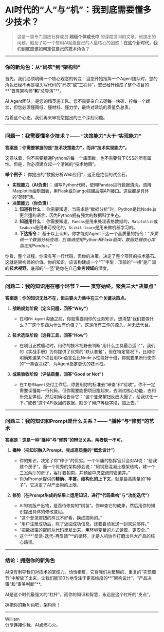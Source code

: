 # AI时代的“人”与“机”：我到底需要懂多少技术？

> 这是一篇专门回应社群成员 **超级个体成长中** 的深度提问的文章。他提出的问题，触及了每一个想用AI赋能自己的人最核心的困惑：**在这个新时代，我们到底应该如何定位自己的技术角色？**

---

### **你的新角色：从“码农”到“架构师”**

首先，我们必须明确一个核心观念的转变：当您开始指挥一个Agent团队时，您的角色已经不再是埋头写代码的“码农”或“工程师”，您已经升维成了整个项目的**“首席架构师”**和**“总导演”**。

AI Agent团队，是您的精英施工队。您不需要亲自去砌每一块砖、拧每一个螺丝，但您必须懂图纸、懂材料、懂力学，最终对建筑的质量负总责。

抱着这个心态，我们再来审视您提出的三个深刻问题。

---

### **问题一：我需要懂多少技术？—— “决策能力”大于“实现能力”**

**答案是：你需要掌握的是“技术决策能力”，而非“技术实现能力”。**

这意味着，你不需要精通Python的每一个库函数，也不需要背下CSS的所有属性。但是，你必须建立起一个清晰的“技术地图”。

**举个例子：**
你提出的“数据分析Web应用”，这正是绝佳的试金石。

*   **实现能力（AI负责）：** 编写Python代码，使用Pandas进行数据清洗，调用Matplotlib绘制图表，用Flask或Django搭建后端API接口。这些都是具体的“砌砖”活。
*   **决策能力（你负责）：**
    1.  **知道有什么：** 你需要知道，当需求是“数据分析”时，Python是比Node.js更合适的语言，因为Python拥有强大的数据科学生态。
    2.  **知道用什么：** 你需要知道，`Pandas`是用来处理表格数据的，`Matplotlib`或`Seaborn`是用来可视化的，`Scikit-learn`是用来做机器学习的。
    3.  **下达指令：** 基于以上认知，你才能对Agent下达一个高质量的指令：“*我要做一个数据分析应用，后端请使用Python和Flask框架，数据处理核心库指定用Pandas。*”

你看，整个过程，你没有写一行代码，但你的决策，决定了整个项目的技术基石。这就是架构师的价值。你的知识，应该构建成一个“T”字型：顶部的“一横”是广阔的**技术视野**，底部的“一竖”是你在自己**业务领域**的深度。

---

### **问题二：我的知识用在哪个环节？—— 贯穿始终，聚焦三大“决策点”**

**答案是：你的知识无处不在，但主要火力集中在三个关键决策点。**

1.  **战略规划阶段（定义问题，回答“Why”）**
    *   在和`PM Agent`沟通之前，你就需要用你的业务知识，想清楚“我们要做什么？”“这个东西为什么有价值？”。这是所有工作的源头，AI无法代替。

2.  **技术选型阶段（选择工具，回答“How”）**
    *   在项目正式启动时，用你的技术视野去判断“用什么工具最合适？”。我们的《实战手册》为你提供了优秀的“默认套餐”，但在特定情况下，比如你明确知道某个项目用Go语言会比Node.js性能好十倍，你就要果断行使你的“一票否决权”，为Agent指定更优的技术栈。

3.  **成果验收阶段（评估质量，回答“Good or Not”）**
    *   在`工程师Agent`交付工作后，你要用你的标准去“审查”和“验收”。你不一定需要读懂每一行代码，但你需要能把项目跑起来，去测试核心功能，去判断交互体验，然后明确地告诉它：“这个登录按钮反应太慢了，给我优化一下。”或者“这个API返回的数据，缺少了用户等级字段，加上去。”

---

### **问题三：我的知识和Prompt是什么关系？—— “播种”与“修剪”的艺术**

**答案是：这是一种“播种”与“修剪”的辩证关系，两者缺一不可。**

1.  **播种（把知识融入Prompt，完成高质量的“概念设计”）**
    *   你的知识，决定了你“种子”的优劣。一个平庸的指挥官只会对AI说：“给我建个房子”。而一个优秀的架构师会说：“用钢筋混凝土框架结构，建一个三室两厅的房子，客厅要朝南，并预留中央空调的管道井。”
    *   你为Prompt提供的**精确、丰富、结构化的上下文**，就是最高质量的“种子”，它决定了AI产出物的上限。

2.  **修剪（在Prompt生成的结果上运用知识，进行“代码重构”与“功能迭代”）**
    *   AI的初版产出物，是亟待修剪的“树苗”。你审查它的成果，然后用你的知识提出具体的修改意见。
    *   “这个登录按钮的样式不好看，换成圆角的。”
    *   “用户注册成功后，除了返回成功信息，还要自动发送一封欢迎邮件。”
    *   “把数据库的密码从代码里拿出来，用环境变量的方式读取，更安全。”
    *   这个**“反馈-迭代-再反馈”**的循环，才是人机协作打磨出伟大产品的核心路径。

---

### **结论：拥抱你的新角色**

AI没有剥夺我们对技术的掌控力。恰恰相反，它将我们从繁琐的、重复的“实现细节”中解放了出来，让我们能100%地专注于更高维度的**“架构设计”、“产品决策”和“审美判断”**。

AI是这个时代最强大的“杠杆”，而你的知识和智慧，永远是这个杠杆的“支点”。

拥抱你的新角色吧，架构师！

---
William \
分享连接你我，AI点燃心火。 